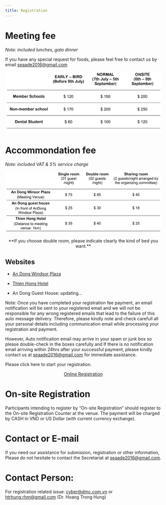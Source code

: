 ```yaml
---
title: Registration
---
```


# Meeting fee

_Note: included lunches, gala dinner_

If you have any special request for foods, please feel free to contact us by email seaade2016@gmail.com

![](/assets/registration/meeting_fee.jpg)

# Accommondation fee

_Note: included VAT & 5% service charge_

![](/assets/registration/accomondation_fee.jpg)

<center>
  **If you choose double room, please indicate clearly the kind of bed you want.**
</center>

## Websites

- [An Dong Windsor Plaza](http://windsorplazahotel.com/)

- [Thien Hong Hotel](http://www.thienhonghotel.vn/)

- An Dong Guest House: updating...

Note: Once you have completed your registration fee payment, an email notification will be sent to your registered email and we will not be responsible for any wrong registered emails that lead to the failure of this auto message delivery. Therefore, please kindly note and check carefull all your personal details including communication email while processing your registration and payment.

However, Auto notification email may arrive in your spam or junk box so please double-check in the boxes carefully and If there is no notification email arriving within 24hrs after your successful payment, please kindly contact us at seaade2016@gmail.com for immediate assistance.

Please click here to start your registration.

<center>
  <a
    class="btn btn-lg btn-yellow"
    href="http://ezy.dmc.com.vn/Login.aspx?confId=14"
    target="_blank"
  >
    Online Registration
  </a>
</center>

# On-site Registration

Participants intending to register by “On-site Registration” should register to the On-site Registration Counter at the venue. The payment will be charged by CASH in VND or US Dollar (with current currency exchange).

# Contact or E-mail

If you need our assistance for submission, registration or other information, Please do not hesitate to contact the Secretariat at seaade2016@gmail.com.

# Contact Person:

For registration related issue: cyber@dmc.com.vn or htrhung.rhm@gmail.com (Dr. Hoang Trong Hung)
